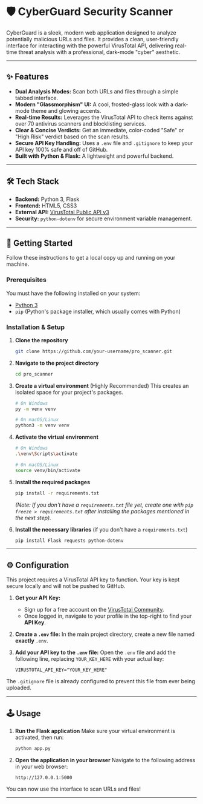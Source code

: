 # 🛡️ CyberGuard Security Scanner

CyberGuard is a sleek, modern web application designed to analyze potentially malicious URLs and files. It provides a clean, user-friendly interface for interacting with the powerful VirusTotal API, delivering real-time threat analysis with a professional, dark-mode "cyber" aesthetic.


---

## ✨ Features

*   **Dual Analysis Modes:** Scan both URLs and files through a simple tabbed interface.
*   **Modern "Glassmorphism" UI:** A cool, frosted-glass look with a dark-mode theme and glowing accents.
*   **Real-time Results:** Leverages the VirusTotal API to check items against over 70 antivirus scanners and blocklisting services.
*   **Clear & Concise Verdicts:** Get an immediate, color-coded "Safe" or "High Risk" verdict based on the scan results.
*   **Secure API Key Handling:** Uses a `.env` file and `.gitignore` to keep your API key 100% safe and off of GitHub.
*   **Built with Python & Flask:** A lightweight and powerful backend.

---

## 🛠️ Tech Stack

*   **Backend:** Python 3, Flask
*   **Frontend:** HTML5, CSS3
*   **External API:** [VirusTotal Public API v3](https://developers.virustotal.com/reference)
*   **Security:** `python-dotenv` for secure environment variable management.

---

## 🚀 Getting Started

Follow these instructions to get a local copy up and running on your machine.

### Prerequisites

You must have the following installed on your system:
*   [Python 3](https://www.python.org/downloads/)
*   `pip` (Python's package installer, which usually comes with Python)

### Installation & Setup

1.  **Clone the repository**
    ```sh
    git clone https://github.com/your-username/pro_scanner.git
    ```

2.  **Navigate to the project directory**
    ```sh
    cd pro_scanner
    ```

3.  **Create a virtual environment** (Highly Recommended)
    This creates an isolated space for your project's packages.
    ```sh
    # On Windows
    py -m venv venv

    # On macOS/Linux
    python3 -m venv venv
    ```

4.  **Activate the virtual environment**
    ```sh
    # On Windows
    .\venv\Scripts\activate

    # On macOS/Linux
    source venv/bin/activate
    ```

5.  **Install the required packages**
    ```sh
    pip install -r requirements.txt
    ```
    *(Note: If you don't have a `requirements.txt` file yet, create one with `pip freeze > requirements.txt` after installing the packages mentioned in the next step).*

6.  **Install the necessary libraries** (if you don't have a `requirements.txt`)
    ```sh
    pip install Flask requests python-dotenv
    ```

---

## ⚙️ Configuration

This project requires a VirusTotal API key to function. Your key is kept secure locally and will not be pushed to GitHub.

1.  **Get your API Key:**
    *   Sign up for a free account on the [VirusTotal Community](https://www.virustotal.com/gui/join-us).
    *   Once logged in, navigate to your profile in the top-right to find your **API Key**.

2.  **Create a `.env` file:**
    In the main project directory, create a new file named **exactly** `.env`.

3.  **Add your API key to the `.env` file:**
    Open the `.env` file and add the following line, replacing `YOUR_KEY_HERE` with your actual key:
    ```
    VIRUSTOTAL_API_KEY="YOUR_KEY_HERE"
    ```

The `.gitignore` file is already configured to prevent this file from ever being uploaded.

---

## 🕹️ Usage

1.  **Run the Flask application**
    Make sure your virtual environment is activated, then run:
    ```sh
    python app.py
    ```

2.  **Open the application in your browser**
    Navigate to the following address in your web browser:
    ```
    http://127.0.0.1:5000
    ```

You can now use the interface to scan URLs and files!

---
